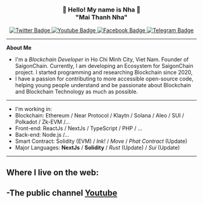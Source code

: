 <h3 align="center">👋   Hello! My name is Nha   👋 <br/> "Mai Thanh Nha" </h3>

<div id="badges" align="center">
  <a href="https://twitter.com/thanhnhaweb3">
    <img src="https://img.shields.io/badge/Twitter-green?style=for-the-badge&logo=twitter&logoColor=white" alt="Twitter Badge"/>
  </a>
  <a href="https://youtube.com/songonha">
    <img src="https://img.shields.io/badge/YouTube-red?style=for-the-badge&logo=youtube&logoColor=white" alt="Youtube Badge"/>
  </a>
  <a href="https://facebook.com/thanhnhaweb3">
    <img src="https://img.shields.io/badge/Facebook-gray?style=for-the-badge&logo=facebook&logoColor=white" alt="Facebook Badge"/>
  </a>
  <a href="https://t.me/thanhnhaweb3">
    <img src="https://img.shields.io/badge/Telegram-yellow?style=for-the-badge&logo=telegram&logoColor=white" alt="Telegram Badge"/>
  </a>
  <br/>
</div>

---
**About Me**
- I'm a *Blockchain Developer* in Ho Chi Minh City, Viet Nam. Founder of SaigonChain. Currently, I am developing an Ecosystem for SaigonChain project. I started programming and researching Blockchain since 2020,
- I have a passion for contributing to more accessible open-source code, helping young people understand and be passionate about Blockchain and Blockchain Technology as much as possible.
---
- I'm working in:
 - Blockchain: Ethereum / Near Protocol / Klaytn / Solana / Aleo / SUI / Polkadot / Zk-EVM /...
 - Front-end: ReactJs / NextJs / TypeScript / PHP / ...
 - Back-end: Node.js /...
 - Smart Contract: Solidity (EVM) / *Ink!* / *Move* / *Phat Contract* (Update)
 - Major Languages: **NextJs** / **Solidity** / *Rust* (Update) / *Sui* (Update)
---
Where I live on the web:
-----------------------
-The public channel <a href="https://youtube.com/songonha">Youtube</a>
-----------------------


